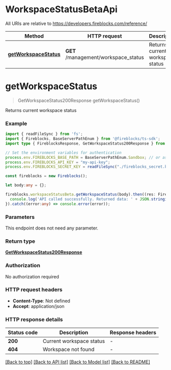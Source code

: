 # WorkspaceStatusBetaApi

All URIs are relative to https://developers.fireblocks.com/reference/

Method | HTTP request | Description
------------- | ------------- | -------------
[**getWorkspaceStatus**](#getWorkspaceStatus) | **GET** /management/workspace_status | Returns current workspace status


# **getWorkspaceStatus**
> GetWorkspaceStatus200Response getWorkspaceStatus()

Returns current workspace status

### Example


```typescript
import { readFileSync } from 'fs';
import { Fireblocks, BaseServerPathEnum } from '@fireblocks/ts-sdk';
import type { FireblocksResponse, GetWorkspaceStatus200Response } from '@fireblocks/ts-sdk';

// Set the environment variables for authentication
process.env.FIREBLOCKS_BASE_PATH = BaseServerPathEnum.Sandbox; // or assign directly to "https://sandbox-api.fireblocks.io/v1"
process.env.FIREBLOCKS_API_KEY = "my-api-key";
process.env.FIREBLOCKS_SECRET_KEY = readFileSync("./fireblocks_secret.key", "utf8");

const fireblocks = new Fireblocks();

let body:any = {};

fireblocks.workspaceStatusBeta.getWorkspaceStatus(body).then((res: FireblocksResponse<GetWorkspaceStatus200Response>) => {
  console.log('API called successfully. Returned data: ' + JSON.stringify(res, null, 2));
}).catch((error:any) => console.error(error));
```


### Parameters
This endpoint does not need any parameter.


### Return type

**[GetWorkspaceStatus200Response](../models/GetWorkspaceStatus200Response.md)**

### Authorization

No authorization required

### HTTP request headers

 - **Content-Type**: Not defined
 - **Accept**: application/json


### HTTP response details
| Status code | Description | Response headers |
|-------------|-------------|------------------|
**200** | Current workspace status |  -  |
**404** | Workspace not found |  -  |

[[Back to top]](#) [[Back to API list]](../../README.md#documentation-for-api-endpoints) [[Back to Model list]](../../README.md#documentation-for-models) [[Back to README]](../../README.md)


